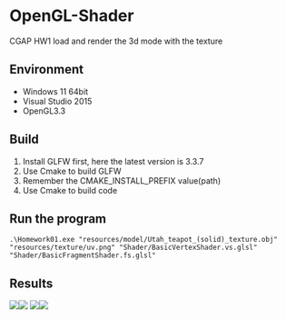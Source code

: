 # OpenGL-Shader
CGAP HW1 load and render the 3d mode with the texture
## Environment
- Windows 11 64bit
- Visual Studio 2015
- OpenGL3.3

## Build
1. Install GLFW first, here the latest version is 3.3.7
2. Use Cmake to build GLFW
3. Remember the CMAKE_INSTALL_PREFIX value(path)
4. Use Cmake to build code

## Run the program
```!
.\Homework01.exe "resources/model/Utah_teapot_(solid)_texture.obj" "resources/texture/uv.png" "Shader/BasicVertexShader.vs.glsl" "Shader/BasicFragmentShader.fs.glsl"
```
## Results
![](https://i.imgur.com/4Imec3p.png)![](https://i.imgur.com/iP905Y4.png)
![](https://i.imgur.com/pkfK2qd.png)![](https://i.imgur.com/PVC41nG.png)
